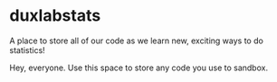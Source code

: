 # duxlabstats
A place to store all of our code as we learn new, exciting ways to do statistics!

Hey, everyone. Use this space to store any code you use to sandbox.
